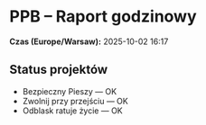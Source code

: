 # PPB – Raport godzinowy
**Czas (Europe/Warsaw):** 2025-10-02 16:17

## Status projektów
- Bezpieczny Pieszy — OK
- Zwolnij przy przejściu — OK
- Odblask ratuje życie — OK

